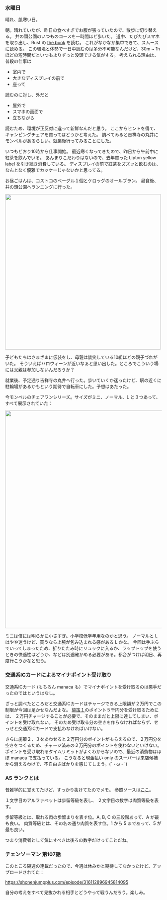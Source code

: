 ### 水曜日

晴れ、肌寒い日。

朝。晴れていたが、昨日の食べすぎでお腹が張っていたので、散歩に切り替える。
井の頭公園のいつものコースを一時間ほど歩いた。
道中、たびたびスマホを取り出し、Rust の [the book](https://doc.rust-lang.org/book/) を読む。
これがなかなか集中できて、スムースに読める。
この環境と体勢で一日中読むのは多分不可能なんだけど、30m ~ 1h ほどの短時間だといつもよりずっと没頭できる気がする。
考えられる理由は、普段の仕事は

- 室内で
- 大きなディスプレイの前で
- 座って

読むのに対し、外だと

- 屋外で
- スマホの画面で
- 立ちながら

読むため、環境が正反対に違って新鮮なんだと思う。
ここからヒントを得て、キャンピングチェアを買ってはどうかと考えた。
調べてみると吉祥寺の丸井にモンベルがあるらしい。就業後行ってみることにした。

いつもどおり10時から仕事開始。
最近寒くなってきたので、昨日から午前中に紅茶を飲んでいる。
あんまりこだわりはないので、去年買った Lipton yellow label を引き続き消費している。
ディスプレイの前で紅茶をズズッと飲むのは、なんとなく優雅でカッケーじゃないかと思ってる。

お昼ごはんは、コストコのベーグル１個とケロッグのオールブラン。
昼食後、井の頭公園へランニングに行った。

<img src="https://i.imgur.com/2LWdEVW.jpg" width="500">

子どもたちはさまざまに仮装をし、母親は談笑している10組ほどの親子づれがいた。
そういえばハロウィーンが近いなぁと思い出した。ところでこういう場には父親は参加しないんだろうか？

就業後、予定通り吉祥寺の丸井へ行った。歩いていくか迷ったけど、駅の近くに駐輪場があるかもという期待で自転車にした。予想はあたった。

今モンベルのチェアワンシリーズ。サイズがミニ、ノーマル、L と３つあって、すべて展示されていた：

<img src="https://i.imgur.com/Y0OTO8f.jpg" width="700">

ミニは僕には明らかに小さすぎ。小学校低学年用なのかと思う。
ノーマルと L はやや迷うけど、買うなら上腕が包み込まれる感がある L かな。
今回は手ぶらでいってしまったため、折りたたみ時にリュックに入るか、ラップトップを使うときの快適性はどうか、などは別途確かめる必要がある。都合がつけば明日、再度行こうかなと思う。

### 交通系ICカードによるマイナポイント受け取り

交通系ICカード (もちろん manaca も）でマイナポイントを受け取るのは悪手だったのではというはなし。

ざっと調べたところだと交通系ICカードはチャージできる上限額が２万円でこの制限が今回は足かせなんだよな。
[施策１](https://mynumbercard.point.soumu.go.jp/)のポイント５千円分を受け取るためには、
２万円チャージすることが必要で、そのままだと上限に達してしまい、ポイントを受け取れない。
そのため受け取る分の空きを作らなければならず、せっせと交通系ICカードで支払わなければいけない。

さらに施策２，３をあわせると２万円分のポイントがもらえるので、２万円分を空きをつくるため、チャージ済みの２万円分のポイントを使わないといけない。ポイントを受け取れるタイムリミットがよくわからないので、最近の消費物はほぼ manaca で支払っている。
こうなると現金払い only のスーパーは来店候補から消えるわけで、不自由さばかりを感じてしまう。(´・ω・`)

### A5 ランクとは

昔雑学的に覚えてたけど、すっかり抜けてたのでメモ。
参照ソースは[ここ](https://www.nikumori.com/hpgen/HPB/entries/17.html)。

１文字目のアルファベットは歩留等級を表し、
２文字目の数字は肉質等級を表す。

歩留等級とは、取れる肉の歩留まりを表す位。A, B, C の三段階あって、A が最も良い。
肉質等級とは、その名の通り肉質を表す位。1 から 5 まであって、5 が最も良い。

つまり消費者として気にすべきは後ろの数字だけってことだね。

### チェンソーマン 第107話

このところ隔週の連載だったので、今週は休みかと期待してなかったけど、アップロードされてた：

https://shonenjumpplus.com/episode/316112896945814095

自分の考えをすべて見抜かれる相手とどうやって戦うんだろう。楽しみ。